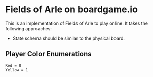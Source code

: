 # Fields of Arle on boardgame.io

This is an implementation of Fields of Arle to play online. It takes the following approaches:

* State schema should be similar to the physical board.

## Player Color Enumerations

    Red = 0
    Yellow = 1
